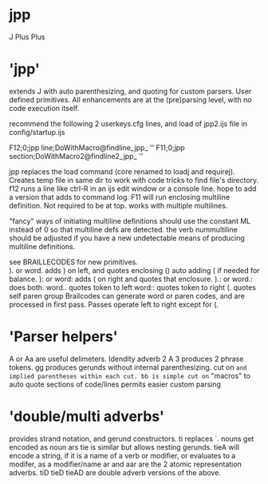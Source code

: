 # jpp
J Plus Plus


# 'jpp'
extends J with auto parenthesizing, and quoting for custom parsers.  User defined primitives.
All enhancements are at the (pre)parsing level, with no code execution itself.

recommend the following 2 userkeys.cfg lines, and load of jpp2.ijs file in config/startup.ijs

F12;0;jpp line;DoWithMacro@findline_jpp_ ''
F11;0;jpp section;DoWithMacro2@findline2_jpp_ ''

jpp replaces the load command (core renamed to loadj and requirej).  Creates temp file in same dir to work with code tricks to find file's directory.
f12 runs a line like ctrl-R in an ijs edit window or a console line.  hope to add a version that adds to command log.
F11 will run enclosing multiline definition.  Not required to be at top.  works with multiple multilines.

"fancy" ways of initiating multiline definitions should use the constant ML instead of 0 so that multiline defs are detected.
the verb nummultiline should be adjusted if you have a new undetectable means of producing multiline definitions.

see BRAILLECODES for new primitives.  
). or word. adds ) on left, and quotes enclosing () auto adding ( if needed for balance.
): or word: adds ( on right and quotes that enclosure.
).: or word.: does both.
word.. quotes token to left
word:: quotes token to right
(. quotes self paren group
Brailcodes can generate word or paren codes, and are processed in first pass.
Passes operate left to right except for (.



# 'Parser helpers'
A or Aa are useful delimeters.  Idendity adverb 2 A 3 produces 2 phrase tokens.
gg produces gerunds without internal parenthesizing.  cut on ` and implied parentheses within each cut.
bb is simple cut on `
"macros" to auto quote sections of code/lines permits easier custom parsing


# 'double/multi adverbs'
provides strand notation, and gerund constructors.
ti replaces `.  nouns get encoded as noun ars
tie is similar but allows nesting gerunds.
tieA  will encode a string, if it is a name of a verb or modifier, or evaluates to a modifer, as a modifier/name
ar and aar are the 2 atomic representation adverbs.
tiD tieD tieAD are double adverb versions of the above.

